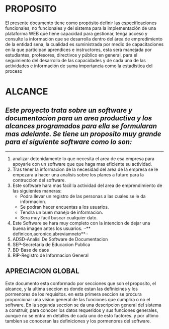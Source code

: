 # **PROPOSITO** 

El presente documento tiene como propósito definir las especificaciones
funcionales, no funcionales y del sistema para la implementación de una plataforma WEB que tiene capacidad para gestionar, tenga acceso y consulte la información que se desarrolla dentro del área de empredimiento de la entidad sena, la cualidad es suministrada por medio de capacitaciones en la que participan aprendices e instructores, esta será manejada por estudiantes, profesores, directivos y público en general, para el seguimiento del desarrollo de las capacidades y de cada una de las actividades e información de suma importancia como la estadística del proceso 

# **ALCANCE**

## ***Este proyecto trata sobre un software y documentacion para un area productiva y los alcances programados para ella se formularan mas adelante. Se tiene un proposito muy grande para el siguiente software como lo son:***
___

1. analizar detenidamente lo que necesita el area de esa empresa para apoyarle con un software que que haga mas eficiente su actividad.
2. Tras tener la informacion de la necesidad del area de la empresa se le empezara a hacer una analisis sobre los planes a futuro para la contruccion del software.
3. Este software hara mas facil la actividad del area de emprendimiento de las siguientes maneras:
	- Podra llevar un registro de las personas a las cuales se le da informacion.
	- Se podran hacer encuentas a los usuarios. 
	- Tendra un buen manejo de informacion.
	- Sera muy facil buscar cualquier dato.
4. Este Software se hara muy completo con la intencion de dejar una buena imagen antes los usuarios. 
··** definicon,acronico,abreviamneto**··
1. ADSD-Analisi De Software de Documentacion 
2. SEP-Secretaria de Educacion Publica
3. BD-Base de daos 
4. RIP-Registro de Informacion General

## **APRECIACION GLOBAL**

Este documento esta conformado por secciones que son el proposito, el alcance, y la ultima seccion es donde estan las definicines y los pormenores de los requisitos. en esta primera seccion se procura proporcionar una vision general de las funciones que cumplira o no el software. En la segunda seccion se da una descripcion general del sistema a construir, para conocer los datos requeridos y sus funciones generales, aunque no se entra en detalles de cada uno de esto factores. y por ultimo  tambien se conoceran las definiciones y los pormenores del software.
